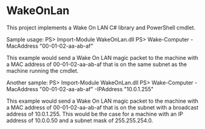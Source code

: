 # WakeOnLan
This project implements a Wake On LAN C# library and PowerShell cmdlet.

Sample usage:
PS> Import-Module WakeOnLan.dll
PS> Wake-Computer -MacAddress "00-01-02-aa-ab-af"

This example would send a Wake On LAN magic packet to the machine with a MAC address of 00-01-02-aa-ab-af that is on the same subnet as the machine running the cmdlet.

Another sample:
PS> Import-Module WakeOnLan.dll
PS> Wake-Computer -MacAddress "00-01-02-aa-ab-af" -IPAddress "10.0.1.255"

This example would send a Wake On LAN magic packet to the machine with a MAC address of 00-01-02-aa-ab-af that is on the subnet with a broadcast address of 10.0.1.255. This would be the case for a machine with an IP address of 10.0.0.50 and a subnet mask of 255.255.254.0.
